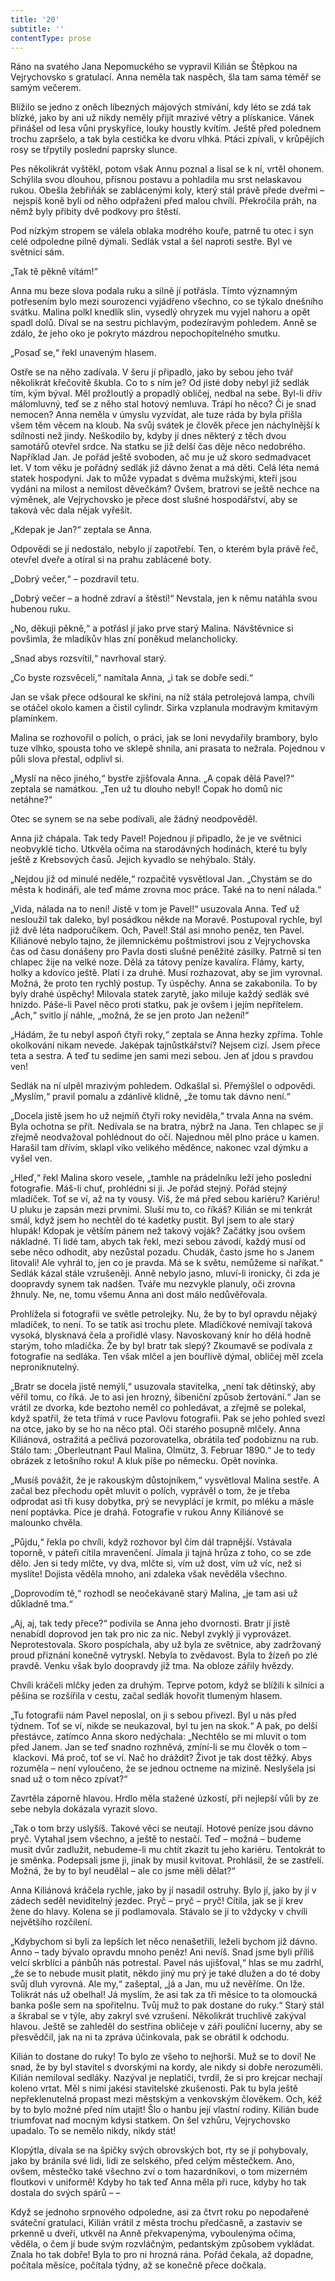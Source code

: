 ```yaml
---
title: '20'
subtitle: ''
contentType: prose
---
```


<section>

Ráno na svatého Jana Nepomuckého se vypravil Kilián se Štěpkou na Vejrychovsko s gratulací. Anna neměla tak naspěch, šla tam sama téměř se samým večerem.

Blížilo se jedno z oněch líbezných májových stmívání, kdy léto se zdá tak blízké, jako by ani už nikdy neměly přijít mrazivé větry a plískanice. Vánek přinášel od lesa vůni pryskyřice, louky houstly kvítím. Ještě před polednem trochu zapršelo, a tak byla cestička ke dvoru vlhká. Ptáci zpívali, v krůpějích rosy se třpytily poslední paprsky slunce.

Pes několikrát vyštěkl, potom však Annu poznal a lísal se k ní, vrtěl ohonem. Schýlila svou dlouhou, přísnou postavu a pohladila mu srst nelaskavou rukou. Obešla žebřiňák se zablácenými koly, který stál právě přede dveřmi – nejspíš koně byli od něho odpřaženi před malou chvílí. Překročila práh, na němž byly přibity dvě podkovy pro štěstí.

Pod nízkým stropem se válela oblaka modrého kouře, patrně tu otec i syn celé odpoledne pilně dýmali. Sedlák vstal a šel naproti sestře. Byl ve světnici sám.

„Tak tě pěkně vítám!“

Anna mu beze slova podala ruku a silně jí potřásla. Tímto významným potřesením bylo mezi sourozenci vyjádřeno všechno, co se týkalo dnešního svátku. Malina polkl knedlík slin, vysedlý ohryzek mu vyjel nahoru a opět spadl dolů. Díval se na sestru pichlavým, podezíravým pohledem. Anně se zdálo, že jeho oko je pokryto mázdrou nepochopitelného smutku.

„Posaď se,“ řekl unaveným hlasem.

Ostře se na něho zadívala. V šeru jí připadlo, jako by sebou jeho tvář několikrát křečovitě škubla. Co to s ním je? Od jisté doby nebyl již sedlák tím, kým býval. Měl prožloutlý a propadlý obličej, nedbal na sebe. Byl-li dřív málomluvný, teď se z něho stal hotový nemluva. Trápí ho něco? Či je snad nemocen? Anna neměla v úmyslu vyzvídat, ale tuze ráda by byla přišla všem těm věcem na kloub. Na svůj svátek je člověk přece jen náchylnější k sdílnosti než jindy. Neškodilo by, kdyby jí dnes některý z těch dvou samotářů otevřel srdce. Na statku se již delší čas děje něco nedobrého. Například Jan. Je pořád ještě svoboden, ač mu je už skoro sedmadvacet let. V tom věku je pořádný sedlák již dávno ženat a má děti. Celá léta nemá statek hospodyni. Jak to může vypadat s dvěma mužskými, kteří jsou vydáni na milost a nemilost děvečkám? Ovšem, bratrovi se ještě nechce na výměnek, ale Vejrychovsko je přece dost slušné hospodářství, aby se taková věc dala nějak vyřešit.

„Kdepak je Jan?“ zeptala se Anna.

Odpovědi se jí nedostalo, nebylo jí zapotřebí. Ten, o kterém byla právě řeč, otevřel dveře a otíral si na prahu zablácené boty.

„Dobrý večer,“ – pozdravil tetu.

„Dobrý večer – a hodně zdraví a štěstí!“ Nevstala, jen k němu natáhla svou hubenou ruku.

„No, děkuji pěkně,“ a potřásl jí jako prve starý Malina. Návštěvnice si povšimla, že mladíkův hlas zní poněkud melancholicky.

„Snad abys rozsvítil,“ navrhoval starý.

„Co byste rozsvěceli,“ namítala Anna, „i tak se dobře sedí.“

Jan se však přece odšoural ke skříni, na níž stála petrolejová lampa, chvíli se otáčel okolo kamen a čistil cylindr. Sirka vzplanula modravým kmitavým plamínkem.

Malina se rozhovořil o polích, o práci, jak se loni nevydařily brambory, bylo tuze vlhko, spousta toho ve sklepě shnila, ani prasata to nežrala. Pojednou v půli slova přestal, odplivl si.

„Myslí na něco jiného,“ bystře zjišťovala Anna. „A copak dělá Pavel?“ zeptala se namátkou. „Ten už tu dlouho nebyl! Copak ho domů nic netáhne?“

Otec se synem se na sebe podívali, ale žádný neodpověděl.

Anna již chápala. Tak tedy Pavel! Pojednou jí připadlo, že je ve světnici neobvyklé ticho. Utkvěla očima na starodávných hodinách, které tu byly ještě z Krebsových časů. Jejich kyvadlo se nehýbalo. Stály.

„Nejdou již od minulé neděle,“ rozpačitě vysvětloval Jan. „Chystám se do města k hodináři, ale teď máme zrovna moc práce. Také na to není nálada.“

„Vida, nálada na to není! Jistě v tom je Pavel!“ usuzovala Anna. Teď už nesloužil tak daleko, byl posádkou někde na Moravě. Postupoval rychle, byl již dvě léta nadporučíkem. Och, Pavel! Stál asi mnoho peněz, ten Pavel. Kiliánové nebylo tajno, že jilemnickému poštmistrovi jsou z Vejrychovska čas od času donášeny pro Pavla dosti slušné peněžité zásilky. Patrně si ten chlapec žije na velké noze. Dělá za tátovy peníze kavalíra. Flámy, karty, holky a kdovíco ještě. Platí i za druhé. Musí rozhazovat, aby se jim vyrovnal. Možná, že proto ten rychlý postup. Ty úspěchy. Anna se zakabonila. To by byly drahé úspěchy! Milovala statek zarytě, jako miluje každý sedlák své hnízdo. Páše-li Pavel něco proti statku, pak je ovšem i jejím nepřítelem. „Ach,“ svitlo jí náhle, „možná, že se jen proto Jan nežení!“

„Hádám, že tu nebyl aspoň čtyři roky,“ zeptala se Anna hezky zpříma. Tohle okolkování nikam nevede. Jaképak tajnůstkářství? Nejsem cizí. Jsem přece teta a sestra. A teď tu sedíme jen sami mezi sebou. Jen ať jdou s pravdou ven!

Sedlák na ní ulpěl mrazivým pohledem. Odkašlal si. Přemýšlel o odpovědi. „Myslím,“ pravil pomalu a zdánlivě klidně, „že tomu tak dávno není.“

„Docela jistě jsem ho už nejmíň čtyři roky neviděla,“ trvala Anna na svém. Byla ochotna se přít. Nedívala se na bratra, nýbrž na Jana. Ten chlapec se jí zřejmě neodvažoval pohlédnout do očí. Najednou měl plno práce u kamen. Harašil tam dřívím, sklapl víko velikého měděnce, nakonec vzal dýmku a vyšel ven.

„Hleď,“ řekl Malina skoro vesele, „tamhle na prádelníku leží jeho poslední fotografie. Máš-li chuť, prohlédni si ji. Je pořád stejný. Pořád stejný mladíček. Toť se ví, až na ty vousy. Víš, že má před sebou kariéru? Kariéru! U pluku je zapsán mezi prvními. Sluší mu to, co říkáš? Kilián se mi tenkrát smál, když jsem ho nechtěl do té kadetky pustit. Byl jsem to ale starý hlupák! Kdopak je větším pánem než takový voják? Začátky jsou ovšem nákladné. Ti lidé tam, abych tak řekl, mezi sebou závodí, každý musí od sebe něco odhodit, aby nezůstal pozadu. Chudák, často jsme ho s Janem litovali! Ale vyhrál to, jen co je pravda. Má se k světu, nemůžeme si naříkat.“ Sedlák kázal stále vzrušeněji. Anně nebylo jasno, mluví-li ironicky, či zda je doopravdy synem tak nadšen. Tváře mu nezvykle planuly, oči zrovna žhnuly. Ne, ne, tomu všemu Anna ani dost málo nedůvěřovala.

Prohlížela si fotografii ve světle petrolejky. Nu, že by to byl opravdu nějaký mladíček, to není. To se tatík asi trochu plete. Mladíčkové nemívají taková vysoká, blysknavá čela a prořidlé vlasy. Navoskovaný knír ho dělá hodně starým, toho mladíčka. Že by byl bratr tak slepý? Zkoumavě se podívala z fotografie na sedláka. Ten však mlčel a jen bouřlivě dýmal, obličej měl zcela neproniknutelný.

„Bratr se docela jistě nemýlí,“ usuzovala stavitelka, „není tak dětinský, aby věřil tomu, co říká. Je to asi jen hrozný, šibeniční způsob žertování.“ Jan se vrátil ze dvorka, kde beztoho neměl co pohledávat, a zřejmě se polekal, když spatřil, že teta třímá v ruce Pavlovu fotografii. Pak se jeho pohled svezl na otce, jako by se ho na něco ptal. Oči starého posupně mlčely. Anna Kiliánová, ostražitá a pečlivá pozorovatelka, obrátila teď podobiznu na rub. Stálo tam: „Oberleutnant Paul Malina, Olmütz, 3. Februar 1890.“ Je to tedy obrázek z letošního roku! A kluk píše po německu. Opět novinka.

„Musíš povážit, že je rakouským důstojníkem,“ vysvětloval Malina sestře. A začal bez přechodu opět mluvit o polích, vyprávěl o tom, že je třeba odprodat asi tři kusy dobytka, prý se nevyplácí je krmit, po mléku a másle není poptávka. Píce je drahá. Fotografie v rukou Anny Kiliánové se malounko chvěla.

„Půjdu,“ řekla po chvíli, když rozhovor byl čím dál trapnější. Vstávala toporně, v páteři cítila mravenčení. Jímala ji tajná hrůza z toho, co se zde dělo. Jen si tedy mlčte, vy dva, mlčte si, vím už dost, vím už víc, než si myslíte! Dojista věděla mnoho, ani zdaleka však nevěděla všechno.

„Doprovodím tě,“ rozhodl se neočekávaně starý Malina, „je tam asi už důkladně tma.“

„Aj, aj, tak tedy přece?“ podivila se Anna jeho dvornosti. Bratr jí jistě nenabídl doprovod jen tak pro nic za nic. Nebyl zvyklý ji vyprovázet. Neprotestovala. Skoro pospíchala, aby už byla ze světnice, aby zadržovaný proud přiznání konečně vytryskl. Nebyla to zvědavost. Byla to žízeň po zlé pravdě. Venku však bylo doopravdy již tma. Na obloze zářily hvězdy.

Chvíli kráčeli mlčky jeden za druhým. Teprve potom, když se blížili k silnici a pěšina se rozšířila v cestu, začal sedlák hovořit tlumeným hlasem.

„Tu fotografii nám Pavel neposlal, on ji s sebou přivezl. Byl u nás před týdnem. Toť se ví, nikde se neukazoval, byl tu jen na skok.“ A pak, po delší přestávce, zatímco Anna skoro nedýchala: „Nechtělo se mi mluvit o tom před Janem. Jan se teď snadno rozhněvá, zmíní-li se mu člověk o tom – klackovi. Má proč, toť se ví. Nač ho dráždit? Život je tak dost těžký. Abys rozuměla – není vyloučeno, že se jednou octneme na mizině. Neslyšela jsi snad už o tom něco zpívat?“

Zavrtěla záporně hlavou. Hrdlo měla stažené úzkostí, při nejlepší vůli by ze sebe nebyla dokázala vyrazit slovo.

„Tak o tom brzy uslyšíš. Takové věci se neutají. Hotové peníze jsou dávno pryč. Vytahal jsem všechno, a ještě to nestačí. Teď – možná – budeme musit dvůr zadlužit, nebudeme-li mu chtít zkazit tu jeho kariéru. Tentokrát to je směnka. Podepsali jsme ji, jinak by musil kvitovat. Prohlásil, že se zastřelí. Možná, že by to byl neudělal – ale co jsme měli dělat?“

Anna Kiliánová kráčela rychle, jako by jí nasadil ostruhy. Bylo jí, jako by jí v zádech seděl neviditelný jezdec. Pryč – pryč – pryč! Cítila, jak se jí krev žene do hlavy. Kolena se jí podlamovala. Stávalo se jí to vždycky v chvíli největšího rozčilení.

„Kdybychom si byli za lepších let něco nenašetřili, leželi bychom již dávno. Anno – tady bývalo opravdu mnoho peněz! Ani nevíš. Snad jsme byli příliš velcí skrblíci a pánbůh nás potrestal. Pavel nás ujišťoval,“ hlas se mu zadrhl, „že se to nebude musit platit, někdo jiný mu prý je také dlužen a do té doby svůj dluh vyrovná. Ale my,“ zašeptal, „já a Jan, mu už nevěříme. On lže. Tolikrát nás už obelhal! Já myslím, že asi tak za tři měsíce to ta olomoucká banka pošle sem na spořitelnu. Tvůj muž to pak dostane do ruky.“ Starý stál a škrabal se v týle, aby zakryl své vzrušení. Několikrát truchlivě zakýval hlavou. Ještě se zahleděl do sestřina obličeje v záři pouliční lucerny, aby se přesvědčil, jak na ni ta zpráva účinkovala, pak se obrátil k odchodu.

Kilián to dostane do ruky! To bylo ze všeho to nejhorší. Muž se to doví! Ne snad, že by byl stavitel s dvorskými na kordy, ale nikdy si dobře nerozuměli. Kilián nemiloval sedláky. Nazýval je neplatiči, tvrdil, že si pro krejcar nechají koleno vrtat. Měl s nimi jakési stavitelské zkušenosti. Pak tu byla ještě nepřeklenutelná propast mezi městským a venkovským člověkem. Och, kéž by to bylo možné před ním utajit! Šlo o hanbu její vlastní rodiny. Kilián bude triumfovat nad mocným kdysi statkem. On šel vzhůru, Vejrychovsko upadalo. To se nemělo nikdy, nikdy stát!

Klopýtla, dívala se na špičky svých obrovských bot, rty se jí pohybovaly, jako by bránila své lidi, lidi ze selského, před celým městečkem. Ano, ovšem, městečko také všechno zví o tom hazardníkovi, o tom mizerném floutkovi v uniformě! Kdyby ho tak teď Anna měla při ruce, kdyby ho tak dostala do svých spárů – –

Když se jednoho srpnového odpoledne, asi za čtvrt roku po nepodařené sváteční gratulaci, Kilián vrátil z města trochu předčasně, a zastaviv se prkenně u dveří, utkvěl na Anně překvapenýma, vyboulenýma očima, věděla, o čem jí bude svým rozvláčným, pedantským způsobem vykládat. Znala ho tak dobře! Byla to pro ni hrozná rána. Pořád čekala, až dopadne, počítala měsíce, počítala týdny, až se konečně přece dočkala.

</section>
